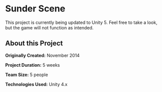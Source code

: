 # Sunder Scene

This project is currently being updated to Unity 5. Feel free to take a look, but the game will not function as intended.

## About this Project

**Originally Created:** November 2014

**Project Duration:** 5 weeks

**Team Size:** 5 people

**Technologies Used:** Unity 4.x
